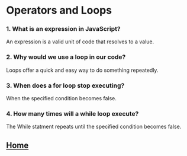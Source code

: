 # Operators and Loops

### 1. What is an expression in JavaScript?
An expression is a valid unit of code that resolves to a value. 

### 2. Why would we use a loop in our code?
Loops offer a quick and easy way to do something repeatedly.

### 3. When does a for loop stop executing?
When the specified condition becomes false.

### 4. How many times will a while loop execute?
The While statment repeats until the specified condition becomes false.

## [Home](README.md)